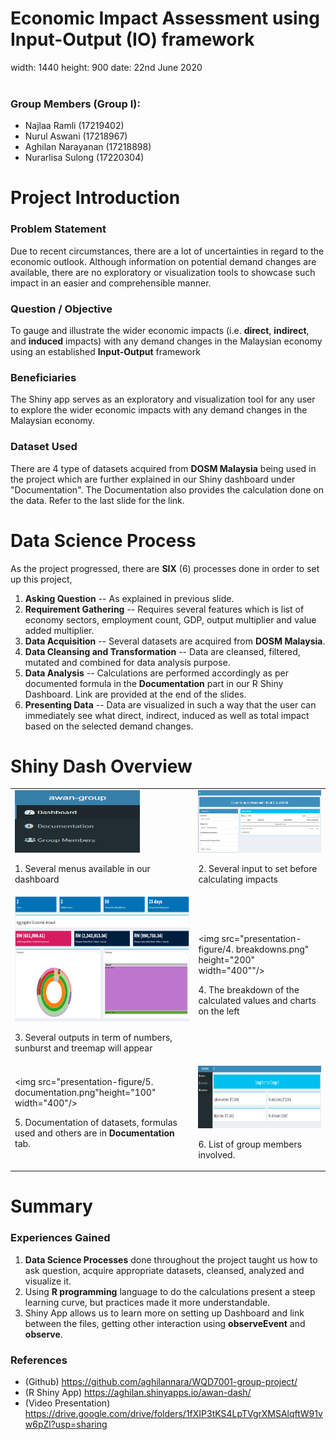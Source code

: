 Economic Impact Assessment using Input-Output (IO) framework
=============================================================
width: 1440
height: 900
date: 22nd June 2020
<br>
<br>

### Group Members (Group I):
- Najlaa Ramli (17219402)
- Nurul Aswani (17218967)
- Aghilan Narayanan (17218898)
- Nurarlisa Sulong (17220304)


Project Introduction
========================================================
### Problem Statement
Due to recent circumstances, there are a lot of uncertainties in regard to the economic outlook. Although information on potential demand changes are available, there are no exploratory or visualization tools to showcase such impact in an easier and comprehensible manner.   


### Question / Objective
To gauge and illustrate the wider economic impacts (i.e. **direct**, **indirect**, and **induced** impacts) with any demand changes in the Malaysian economy using an established **Input-Output** framework

### Beneficiaries
The Shiny app serves as an exploratory and visualization tool for any user to explore the wider economic impacts with any demand changes in the Malaysian economy.

### Dataset Used
There are 4 type of datasets acquired from **DOSM Malaysia** being used in the project which are further explained in our Shiny dashboard under "Documentation". The Documentation also provides the calculation done on the data. Refer to the last slide for the link. 



Data Science Process
========================================================
As the project progressed, there are **SIX** (6) processes done in order to set up this project, 

1. **Asking Question** -- As explained in previous slide.
2. **Requirement Gathering** -- Requires several features which is list of economy sectors, employment count, GDP, output multiplier and value added multiplier. 
3. **Data Acquisition** -- Several datasets are acquired from **DOSM Malaysia**. 
4. **Data Cleansing and Transformation** -- Data are cleansed, filtered, mutated and combined for data analysis purpose.   
5. **Data Analysis** -- Calculations are performed accordingly as per documented formula in the **Documentation** part in our R Shiny Dashboard. Link are provided at the end of the slides.  
6. **Presenting Data** -- Data are visualized in such a way that the user can immediately see what direct, indirect, induced as well as total impact based on the selected demand changes. 

Shiny Dash Overview
========================================================


|  | |
| ----- | ---- |
| <img src="presentation-figure/1. menus.png" height="100" width="200"/> <p>1. Several menus available in our dashboard </p>| <img src="presentation-figure/2. dashboard.png" height="100" width="400"/> <p>2. Several input to set before calculating impacts </p>|
| <img src="presentation-figure/3. calculated.png" height="200" width="400"/> <p>3. Several outputs in term of numbers, sunburst and treemap will appear </p> | <img src="presentation-figure/4. breakdowns.png" height="200" width="400""/> <p>4. The breakdown of the calculated values and charts on the left</p> |
| <img src="presentation-figure/5. documentation.png"height="100" width="400"/> <p>5. Documentation of datasets, formulas used and others are in <b>Documentation</b> tab.</p> | <img src="presentation-figure/6. members.png" height="100" width="400"/> <p>6. List of group members involved.</p> |

Summary
=======================================================
### Experiences Gained
1. **Data Science Processes** done throughout the project taught us how to ask question, acquire appropriate datasets, cleansed, analyzed and visualize it.  
2. Using **R programming** language to do the calculations present a steep learning curve, but practices made it more understandable. 
3. Shiny App allows us to learn more on setting up Dashboard and link between the files, getting other interaction using **observeEvent** and **observe**.

### References

- (Github) https://github.com/aghilannara/WQD7001-group-project/
- (R Shiny App) https://aghilan.shinyapps.io/awan-dash/
- (Video Presentation) https://drive.google.com/drive/folders/1fXIP3tKS4LpTVgrXMSAlqftW91vw6pZl?usp=sharing